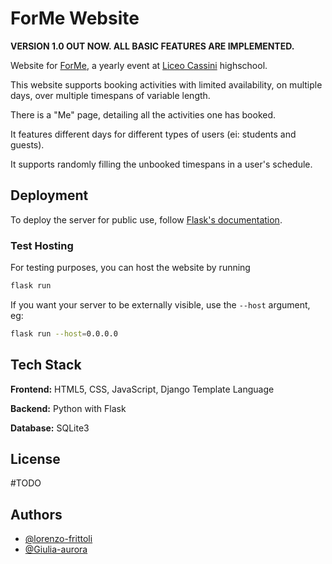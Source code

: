 
# ForMe Website

**VERSION 1.0 OUT NOW. ALL BASIC FEATURES ARE IMPLEMENTED.**

Website for [ForMe](https://www.liceocassini.it/pages/forme.php), a yearly event at [Liceo Cassini](https://www.liceocassini.it/) highschool.

This website supports booking activities with limited availability, on multiple days, over multiple timespans of variable length.

There is a "Me" page, detailing all the activities one has booked.

It features different days for different types of users (ei: students and guests).

It supports randomly filling the unbooked timespans in a user's schedule.

## Deployment

To deploy the server for public use, follow [Flask's documentation](https://flask.palletsprojects.com/en/2.2.x/deploying/).

### Test Hosting

For testing purposes, you can host the website by running

```bash
flask run
```
If you want your server to be externally visible, use the `--host` argument, eg:

```bash
flask run --host=0.0.0.0
```
## Tech Stack

**Frontend:** HTML5, CSS, JavaScript, Django Template Language

**Backend:** Python with Flask

**Database:** SQLite3


## License

#TODO


## Authors

- [@lorenzo-frittoli](https://www.github.com/lorenzo-frittoli)
- [@Giulia-aurora](https://github.com/Giulia-aurora)